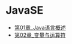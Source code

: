 # JavaSE
* [第01章_Java语言概述](Java/JavaSE/第01章_Java语言概述/第01章_Java语言概述.md)
* [第02章_变量与运算符](Java/JavaSE/第02章_变量与运算符/第02章_变量与运算符.md)








